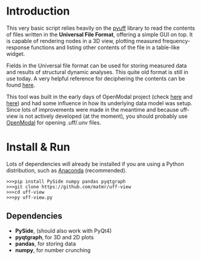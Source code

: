 # Introduction

This very basic script relies heavily on the [pyuff](https://github.com/openmodal/pyuff) library to read the contents of files written in the **Universal File Format**, offering a simple GUI on top. It is capable of rendering nodes in a 3D view, plotting measured frequency-response functions and listing other contents of the file in a table-like widget.

Fields in the Universal file format can be used for storing measured data and results of structural dynamic analyses. This quite old format is still in use today. A very helpful reference for deciphering the contents can be found [here](http://sdrl.uc.edu/sdrl/referenceinfo/universalfileformats).

This tool was built in the early days of OpenModal project (check [here](https://github.com/openmodal/openmodal) and [here](http://www.openmodal.com)) and had some influence in how its underlying data model was setup. Since lots of improvements were made in the meantime and because uff-view is not actively developed (at the moment), you should probably use [OpenModal](https://github.com/openmodal/openmodal/releases) for opening .uff/.unv files.

# Install & Run

Lots of dependencies will already be installed if you are using a Python distribution, such as [Anaconda](https://www.continuum.io/downloads) (recommended).

```
>>>pip install PySide numpy pandas pyqtgraph
>>>git clone https://github.com/matmr/uff-view
>>>cd uff-view
>>>py uff-view.py
```

## Dependencies
* **PySide**, (should also work with PyQt4)
* **pyqtgraph**, for 3D and 2D plots
* **pandas**, for storing data
* **numpy**, for number crunching
